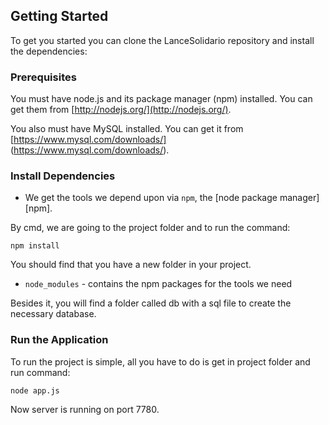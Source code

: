 ## Getting Started

To get you started you can clone the LanceSolidario repository and install the dependencies:

### Prerequisites

You must have node.js and its package manager (npm) installed.  You can get them from [http://nodejs.org/](http://nodejs.org/).

You also must have MySQL installed. You can get it from [https://www.mysql.com/downloads/] (https://www.mysql.com/downloads/).

### Install Dependencies

* We get the tools we depend upon via `npm`, the [node package manager][npm].

By cmd, we are going to the project folder and to run the command:

```
npm install
```

You should find that you have a new folder in your project.

* `node_modules` - contains the npm packages for the tools we need

Besides it, you will find a folder called db with a sql file to create the necessary database.

### Run the Application

To run the project is simple, all you have to do is get in project folder and run command:

```
node app.js
```

Now server is running on port 7780.